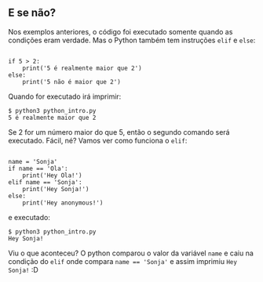 ## E se não?
Nos exemplos anteriores, o código foi executado somente quando as condições eram verdade. Mas o Python também tem instruções `elif` e `else`:
```

if 5 > 2:
    print('5 é realmente maior que 2')
else:
    print('5 não é maior que 2')
```

Quando for executado irá imprimir:
```
$ python3 python_intro.py
5 é realmente maior que 2
```

Se 2 for um número maior do que 5, então o segundo comando será executado. Fácil, né? Vamos ver como funciona o `elif`:
```

name = 'Sonja'
if name == 'Ola':
    print('Hey Ola!')
elif name == 'Sonja':
    print('Hey Sonja!')
else:
    print('Hey anonymous!')
```

e executado:
```
$ python3 python_intro.py
Hey Sonja!
```
Viu o que aconteceu? O python comparou o valor da variável `name` e caiu na condição do `elif` onde compara `name == 'Sonja'` e assim imprimiu `Hey Sonja!` :D
